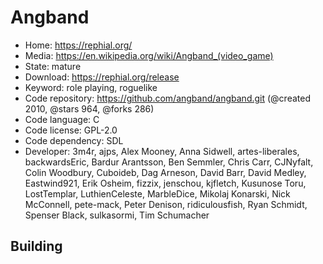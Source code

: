 # Angband

- Home: https://rephial.org/
- Media: https://en.wikipedia.org/wiki/Angband_(video_game)
- State: mature
- Download: https://rephial.org/release
- Keyword: role playing, roguelike
- Code repository: https://github.com/angband/angband.git (@created 2010, @stars 964, @forks 286)
- Code language: C
- Code license: GPL-2.0
- Code dependency: SDL
- Developer: 3m4r, ajps, Alex Mooney, Anna Sidwell, artes-liberales, backwardsEric, Bardur Arantsson, Ben Semmler, Chris Carr, CJNyfalt, Colin Woodbury, Cuboideb, Dag Arneson, David Barr, David Medley, Eastwind921, Erik Osheim, fizzix, jenschou, kjfletch, Kusunose Toru, LostTemplar, LuthienCeleste, MarbleDice, Mikolaj Konarski, Nick McConnell, pete-mack, Peter Denison, ridiculousfish, Ryan Schmidt, Spenser Black, sulkasormi, Tim Schumacher

## Building

